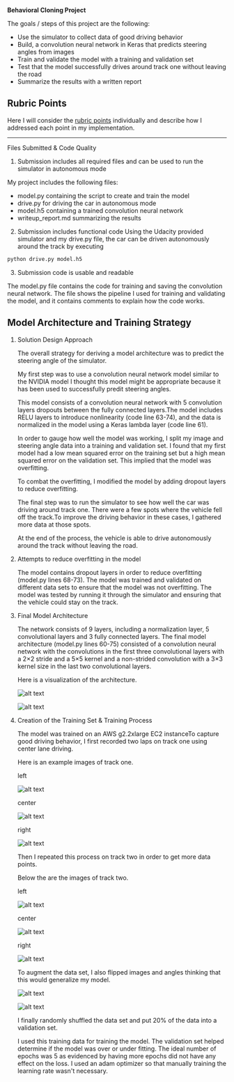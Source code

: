 **Behavioral Cloning Project**

The goals / steps of this project are the following:
* Use the simulator to collect data of good driving behavior
* Build, a convolution neural network in Keras that predicts steering angles from images
* Train and validate the model with a training and validation set
* Test that the model successfully drives around track one without leaving the road
* Summarize the results with a written report


[//]: # (Image References)

[image1]: ./examples/model.png "Model Visualization"
[image2]: ./examples/Nvidia-model.png "Nvidia Model"
[image3]: ./examples/track1-center.png "track1 center"
[image4]: ./examples/track1-left.png "track1 left"
[image5]: ./examples/track1-right.png "track1 right"
[image6]: ./examples/track2-center.png "track2 center"
[image7]: ./examples/track2-left.png "track2 left"
[image8]: ./examples/track2-right.png "track2 right"
[image9]: ./examples/original-data.png "data"
[image10]: ./examples/flipped.png "flipped data"

## Rubric Points
Here I will consider the [rubric points](https://review.udacity.com/#!/rubrics/432/view) individually and describe how I addressed each point in my implementation.  

---
Files Submitted & Code Quality

1. Submission includes all required files and can be used to run the simulator in autonomous mode

My project includes the following files:
* model.py containing the script to create and train the model
* drive.py for driving the car in autonomous mode
* model.h5 containing a trained convolution neural network 
* writeup_report.md summarizing the results

2. Submission includes functional code
Using the Udacity provided simulator and my drive.py file, the car can be driven autonomously around the track by executing 
```sh
python drive.py model.h5
```

3. Submission code is usable and readable

The model.py file contains the code for training and saving the convolution neural network. The file shows the pipeline I used for training and validating the model, and it contains comments to explain how the code works.

## Model Architecture and Training Strategy

1. Solution Design Approach

   The overall strategy for deriving a model architecture was to predict the steering angle of the simulator.
   
   My first step was to use a convolution neural network model similar to the NVIDIA model I thought this model might be appropriate because it has been used to successfully predit steering angles.
   
   This model consists of a convolution neural network with 5 convolution layers dropouts between the fully connected layers.The model includes RELU layers to introduce nonlinearity (code line 63-74), and the data is normalized in the model using a Keras lambda layer (code line 61). 
   
   In order to gauge how well the model was working, I split my image and steering angle data into a training and validation set. I found that my first model had a low mean squared error on the training set but a high mean squared error on the validation set. This implied that the model was overfitting. 
   
   To combat the overfitting, I modified the model by adding dropout layers to reduce overfitting.
   
   The final step was to run the simulator to see how well the car was driving around track one. There were a few spots where the vehicle fell off the track.To improve the driving behavior in these cases, I gathered more data at those spots. 
   
   At the end of the process, the vehicle is able to drive autonomously around the track without leaving the road.

2. Attempts to reduce overfitting in the model
   
   The model contains dropout layers in order to reduce overfitting (model.py lines 68-73). The model was trained and validated on different data sets to ensure that the model was not overfitting. The model was tested by running it through the simulator and ensuring that the vehicle could stay on the track.

3. Final Model Architecture

   The network consists of 9 layers, including a normalization layer, 5 convolutional layers and 3 fully connected layers. The final model architecture (model.py lines 60-75) consisted of a convolution neural network with the convolutions in the first three convolutional layers with a 2×2 stride and a 5×5 kernel and a non-strided convolution with a 3×3 kernel size in the last two convolutional layers.

   Here is a visualization of the architecture.
   
   ![alt text][image2]

   ![alt text][image1]

4. Creation of the Training Set & Training Process

   The model was trained on an AWS g2.2xlarge EC2 instanceTo capture good driving behavior, I first recorded two laps on track    one using center lane driving. 
   
   Here is an example images of track one.
   
   left
   
   ![alt text][image4]
   
   center
   
   ![alt text][image3] 
   
   right
   
   ![alt text][image5]

   Then I repeated this process on track two in order to get more data points.
   
   Below the are the images of track two.
   
   left
   
   ![alt text][image7] 
    
    center
    
    ![alt text][image6] 
    
    right
    
    ![alt text][image8]

   To augment the data set, I also flipped images and angles thinking that this would generalize my model.
   
   ![alt text][image9]
   
   ![alt text][image10]

   I finally randomly shuffled the data set and put 20% of the data into a validation set. 

   I used this training data for training the model. The validation set helped determine if the model was over or under fitting. The ideal number of epochs was 5 as evidenced by having more epochs did not have any effect on the loss. I used an adam optimizer so that manually training the learning rate wasn't necessary.
